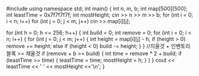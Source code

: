 #include <iostream>
using namespace std;
int main() {
    int n, m, b;
    int map[500][500];
    int leastTime = 0x7f7f7f7f;
    int mostHeight;
    cin >> n >> m >> b;
  for (int i = 0; i < n; i++) 
    for (int j = 0; j < m; j++) 
      cin >> map[i][j];

  for (int h = 0; h <= 256; h++) {
    int build = 0;
    int remove = 0;
    for (int i = 0; i < n; i++) {
      for (int j = 0; j < m; j++) {
        int height = map[i][j] - h;
        if (height > 0) remove += height;
        else if (height < 0) build -= height;
      }
    }
    //지울것 + 인벤토리 블록 >= 채울것
    if (remove + b >= build) {
      int time = remove * 2 + build;
      if (leastTime >= time) {
        leastTime = time;
        mostHeight = h;
      }
    }
  }
    cout << leastTime << ' ' << mostHeight <<'\n';
}
